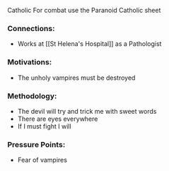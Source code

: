 Catholic
For combat use the Paranoid Catholic sheet
### Connections:
* Works at [[St Helena's Hospital]] as a Pathologist
### Motivations:
* The unholy vampires must be destroyed
### Methodology:
* The devil will try and trick me with sweet words
* There are eyes everywhere
* If I must fight I will
### Pressure Points:
* Fear of vampires
